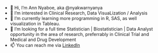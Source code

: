 - 👋 Hi, I’m Ann Nyaboe, aka @nyakwarnyanya
- 👀 I’m interested in Clinical Research, Data VisuaLization / Analysis
- 🌱 I’m currently learning more programming in R, SAS, as well visualization in Tableau.
- 💞️ I’m looking for a full time Statistician | Biostatistician | Data Analyst opportunity in the area of research, preferrably in Clinical Trial and Medical and Drug Development
- 📫 You can reach me via [LinkedIn](https://www.linkedin.com/in/anyaboe/)

<!---
nyakwarnyanya/nyakwarnyanya is a ✨ special ✨ repository because its `README.md` (this file) appears on your GitHub profile.
You can click the Preview link to take a look at your changes.
--->
